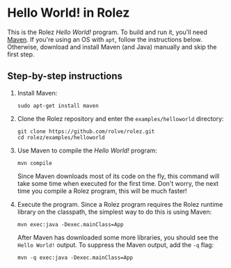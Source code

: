 # Hello World! in Rolez

This is the Rolez *Hello World!* program. To build and run it,
you'll need [Maven](https://maven.apache.org/).
If you're using an OS with `apt`, follow the instructions below.
Otherwise, download and install Maven (and Java) manually and skip
the first step.


## Step-by-step instructions

1. Install Maven:

   ```
   sudo apt-get install maven
   ```

2. Clone the Rolez repository and enter the `examples/helloworld` directory:
   
   ```
   git clone https://github.com/rolve/rolez.git
   cd rolez/examples/helloworld
   ```

3. Use Maven to compile the *Hello World!* program:
   
   ```
   mvn compile
   ```
   
   Since Maven downloads most of its code on the fly, this command will take
   some time when executed for the first time.
   Don't worry, the next time you compile a Rolez program, this will be much
   faster!

4. Execute the program. Since a Rolez program requires the Rolez runtime
   library on the classpath, the simplest way to do this is using Maven:
   
   ```
   mvn exec:java -Dexec.mainClass=App
   ```
   
   After Maven has downloaded some more libraries, you should see the
   `Hello World!` output.
   To suppress the Maven output, add the `-q` flag:
   
   ```
   mvn -q exec:java -Dexec.mainClass=App
   ```
